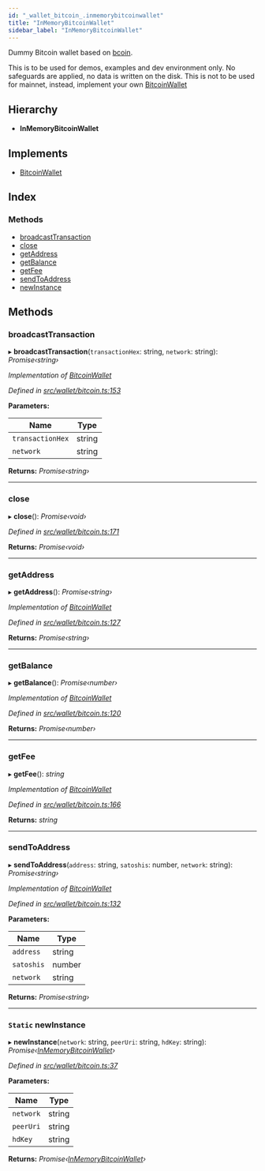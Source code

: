 ```yaml
---
id: "_wallet_bitcoin_.inmemorybitcoinwallet"
title: "InMemoryBitcoinWallet"
sidebar_label: "InMemoryBitcoinWallet"
---
```


Dummy Bitcoin wallet based on [bcoin](https://github.com/bcoin-org/bcoin).

This is to be used for demos, examples and dev environment only. No safeguards are applied, no data is written on
the disk.
This is not to be used for mainnet, instead, implement your own [BitcoinWallet](../interfaces/_wallet_bitcoin_.bitcoinwallet.md)

## Hierarchy

* **InMemoryBitcoinWallet**

## Implements

* [BitcoinWallet](../interfaces/_wallet_bitcoin_.bitcoinwallet.md)

## Index

### Methods

* [broadcastTransaction](_wallet_bitcoin_.inmemorybitcoinwallet.md#broadcasttransaction)
* [close](_wallet_bitcoin_.inmemorybitcoinwallet.md#close)
* [getAddress](_wallet_bitcoin_.inmemorybitcoinwallet.md#getaddress)
* [getBalance](_wallet_bitcoin_.inmemorybitcoinwallet.md#getbalance)
* [getFee](_wallet_bitcoin_.inmemorybitcoinwallet.md#getfee)
* [sendToAddress](_wallet_bitcoin_.inmemorybitcoinwallet.md#sendtoaddress)
* [newInstance](_wallet_bitcoin_.inmemorybitcoinwallet.md#static-newinstance)

## Methods

###  broadcastTransaction

▸ **broadcastTransaction**(`transactionHex`: string, `network`: string): *Promise‹string›*

*Implementation of [BitcoinWallet](../interfaces/_wallet_bitcoin_.bitcoinwallet.md)*

*Defined in [src/wallet/bitcoin.ts:153](https://github.com/comit-network/comit-js-sdk/blob/cef77e4/src/wallet/bitcoin.ts#L153)*

**Parameters:**

Name | Type |
------ | ------ |
`transactionHex` | string |
`network` | string |

**Returns:** *Promise‹string›*

___

###  close

▸ **close**(): *Promise‹void›*

*Defined in [src/wallet/bitcoin.ts:171](https://github.com/comit-network/comit-js-sdk/blob/cef77e4/src/wallet/bitcoin.ts#L171)*

**Returns:** *Promise‹void›*

___

###  getAddress

▸ **getAddress**(): *Promise‹string›*

*Implementation of [BitcoinWallet](../interfaces/_wallet_bitcoin_.bitcoinwallet.md)*

*Defined in [src/wallet/bitcoin.ts:127](https://github.com/comit-network/comit-js-sdk/blob/cef77e4/src/wallet/bitcoin.ts#L127)*

**Returns:** *Promise‹string›*

___

###  getBalance

▸ **getBalance**(): *Promise‹number›*

*Implementation of [BitcoinWallet](../interfaces/_wallet_bitcoin_.bitcoinwallet.md)*

*Defined in [src/wallet/bitcoin.ts:120](https://github.com/comit-network/comit-js-sdk/blob/cef77e4/src/wallet/bitcoin.ts#L120)*

**Returns:** *Promise‹number›*

___

###  getFee

▸ **getFee**(): *string*

*Implementation of [BitcoinWallet](../interfaces/_wallet_bitcoin_.bitcoinwallet.md)*

*Defined in [src/wallet/bitcoin.ts:166](https://github.com/comit-network/comit-js-sdk/blob/cef77e4/src/wallet/bitcoin.ts#L166)*

**Returns:** *string*

___

###  sendToAddress

▸ **sendToAddress**(`address`: string, `satoshis`: number, `network`: string): *Promise‹string›*

*Implementation of [BitcoinWallet](../interfaces/_wallet_bitcoin_.bitcoinwallet.md)*

*Defined in [src/wallet/bitcoin.ts:132](https://github.com/comit-network/comit-js-sdk/blob/cef77e4/src/wallet/bitcoin.ts#L132)*

**Parameters:**

Name | Type |
------ | ------ |
`address` | string |
`satoshis` | number |
`network` | string |

**Returns:** *Promise‹string›*

___

### `Static` newInstance

▸ **newInstance**(`network`: string, `peerUri`: string, `hdKey`: string): *Promise‹[InMemoryBitcoinWallet](_wallet_bitcoin_.inmemorybitcoinwallet.md)›*

*Defined in [src/wallet/bitcoin.ts:37](https://github.com/comit-network/comit-js-sdk/blob/cef77e4/src/wallet/bitcoin.ts#L37)*

**Parameters:**

Name | Type |
------ | ------ |
`network` | string |
`peerUri` | string |
`hdKey` | string |

**Returns:** *Promise‹[InMemoryBitcoinWallet](_wallet_bitcoin_.inmemorybitcoinwallet.md)›*
